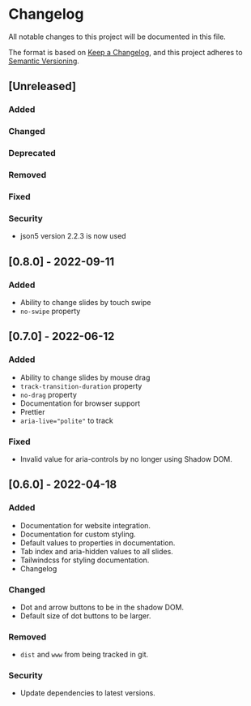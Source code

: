 # Changelog

All notable changes to this project will be documented in this file.

The format is based on [Keep a Changelog](https://keepachangelog.com/en/1.0.0/),
and this project adheres to [Semantic Versioning](https://semver.org/spec/v2.0.0.html).

## [Unreleased]

### Added
### Changed
### Deprecated
### Removed
### Fixed
### Security

- json5 version 2.2.3 is now used

## [0.8.0] - 2022-09-11

### Added

- Ability to change slides by touch swipe
- `no-swipe` property

## [0.7.0] - 2022-06-12

### Added

- Ability to change slides by mouse drag
- `track-transition-duration` property
- `no-drag` property
- Documentation for browser support
- Prettier
- `aria-live="polite"` to track

### Fixed

- Invalid value for aria-controls by no longer using Shadow DOM.

## [0.6.0] - 2022-04-18

### Added

- Documentation for website integration.
- Documentation for custom styling.
- Default values to properties in documentation.
- Tab index and aria-hidden values to all slides.
- Tailwindcss for styling documentation.
- Changelog

### Changed

- Dot and arrow buttons to be in the shadow DOM.
- Default size of dot buttons to be larger.

### Removed

- `dist` and `www` from being tracked in git.

### Security

- Update dependencies to latest versions.
